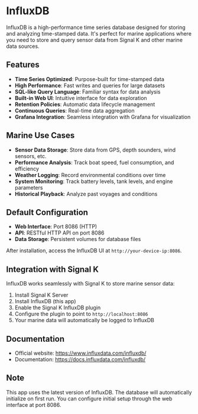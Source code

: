 # InfluxDB

InfluxDB is a high-performance time series database designed for storing and analyzing time-stamped data. It's perfect for marine applications where you need to store and query sensor data from Signal K and other marine data sources.

## Features

- **Time Series Optimized**: Purpose-built for time-stamped data
- **High Performance**: Fast writes and queries for large datasets
- **SQL-like Query Language**: Familiar syntax for data analysis
- **Built-in Web UI**: Intuitive interface for data exploration
- **Retention Policies**: Automatic data lifecycle management
- **Continuous Queries**: Real-time data aggregation
- **Grafana Integration**: Seamless integration with Grafana for visualization

## Marine Use Cases

- **Sensor Data Storage**: Store data from GPS, depth sounders, wind sensors, etc.
- **Performance Analysis**: Track boat speed, fuel consumption, and efficiency
- **Weather Logging**: Record environmental conditions over time
- **System Monitoring**: Track battery levels, tank levels, and engine parameters
- **Historical Playback**: Analyze past voyages and conditions

## Default Configuration

- **Web Interface**: Port 8086 (HTTP)
- **API**: RESTful HTTP API on port 8086
- **Data Storage**: Persistent volumes for database files

After installation, access the InfluxDB UI at `http://your-device-ip:8086`.

## Integration with Signal K

InfluxDB works seamlessly with Signal K to store marine sensor data:
1. Install Signal K Server
2. Install InfluxDB (this app)
3. Enable the Signal K InfluxDB plugin
4. Configure the plugin to point to `http://localhost:8086`
5. Your marine data will automatically be logged to InfluxDB

## Documentation

- Official website: https://www.influxdata.com/influxdb/
- Documentation: https://docs.influxdata.com/influxdb/

## Note

This app uses the latest version of InfluxDB. The database will automatically initialize on first run. You can configure initial setup through the web interface at port 8086.

